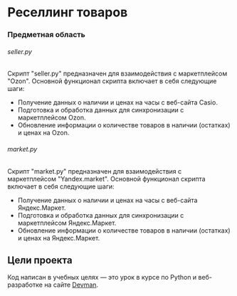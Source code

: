 # Реселлинг товаров

### Предметная область
###### seller.py
Скрипт "seller.py" предназначен для взаимодействия с маркетплейсом "Ozon". Основной функционал скрипта включает в себя следующие шаги:

- Получение данных о наличии и ценах на часы с веб-сайта Casio.
- Подготовка и обработка данных для синхронизации с маркетплейсом Ozon.
- Обновление информации о количестве товаров в наличии (остатках) и ценах на Ozon.

###### market.py
Скрипт "market.py" предназначен для взаимодействия с маркетплейсом "Yandex.market". Основной функционал скрипта включает в себя следующие шаги:

- Получение данных о наличии и ценах на часы с веб-сайта Яндекс.Маркет.
- Подготовка и обработка данных для синхронизации с маркетплейсом Яндекс.Маркет.
- Обновление информации о количестве товаров в наличии (остатках) и ценах на Яндекс.Маркет.
## Цели проекта

Код написан в учебных целях — это урок в курсе по Python и веб-разработке на сайте [Devman](https://dvmn.org).
